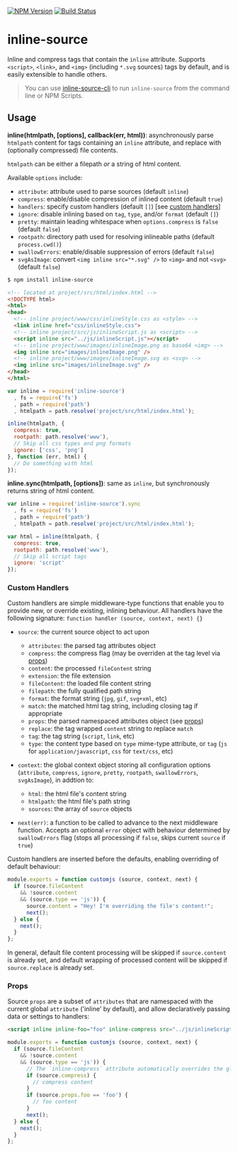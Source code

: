 [![NPM Version](https://img.shields.io/npm/v/inline-source.svg?style=flat)](https://npmjs.org/package/inline-source)
[![Build Status](https://img.shields.io/travis/popeindustries/inline-source.svg?style=flat)](https://travis-ci.org/popeindustries/inline-source)

# inline-source

Inline and compress tags that contain the `inline` attribute. Supports `<script>`, `<link>`, and `<img>` (including `*.svg` sources) tags by default, and is easily extensible to handle others.

> You can use [inline-source-cli](https://github.com/developit/inline-source-cli) to run `inline-source` from the command line or NPM Scripts.

## Usage

**inline(htmlpath, [options], callback(err, html))**: asynchronously parse `htmlpath` content for tags containing an `inline` attribute, and replace with (optionally compressed) file contents.

`htmlpath` can be either a filepath *or* a string of html content.

Available `options` include:
- `attribute`: attribute used to parse sources (default `inline`)
- `compress`: enable/disable compression of inlined content (default `true`)
- `handlers`: specify custom handlers (default `[]`) [see [custom handlers](#custom-handlers)]
- `ignore`: disable inlining based on `tag`, `type`, and/or `format` (default `[]`)
- `pretty`: maintain leading whitespace when `options.compress` is `false` (default `false`)
- `rootpath`: directory path used for resolving inlineable paths (default `process.cwd()`)
- `swallowErrors`: enable/disable suppression of errors (default `false`)
- `svgAsImage`: convert `<img inline src="*.svg" />` to `<img>` and not `<svg>` (default `false`)

```bash
$ npm install inline-source
```
```html
<!-- located at project/src/html/index.html -->
<!DOCTYPE html>
<html>
<head>
  <!-- inline project/www/css/inlineStyle.css as <style> -->
  <link inline href="css/inlineStyle.css">
  <!-- inline project/src/js/inlineScript.js as <script> -->
  <script inline src="../js/inlineScript.js"></script>
  <!-- inline project/www/images/inlineImage.png as base64 <img> -->
  <img inline src="images/inlineImage.png" />
  <!-- inline project/www/images/inlineImage.svg as <svg> -->
  <img inline src="images/inlineImage.svg" />
</head>
</html>
```
```javascript
var inline = require('inline-source')
  , fs = require('fs')
  , path = require('path')
  , htmlpath = path.resolve('project/src/html/index.html');

inline(htmlpath, {
  compress: true,
  rootpath: path.resolve('www'),
  // Skip all css types and png formats
  ignore: ['css', 'png']
}, function (err, html) {
  // Do something with html
});
```

**inline.sync(htmlpath, [options])**: same as `inline`, but synchronously returns string of html content.

```javascript
var inline = require('inline-source').sync
  , fs = require('fs')
  , path = require('path')
  , htmlpath = path.resolve('project/src/html/index.html');

var html = inline(htmlpath, {
  compress: true,
  rootpath: path.resolve('www'),
  // Skip all script tags
  ignore: 'script'
});
```

### Custom Handlers

Custom handlers are simple middleware-type functions that enable you to provide new, or override existing, inlining behaviour. All handlers have the following signature: `function handler (source, context, next) {}`

- `source`: the current source object to act upon
  - `attributes`: the parsed tag attributes object
  - `compress`: the compress flag (may be overriden at the tag level via [props](#props))
  - `content`: the processed `fileContent` string
  - `extension`: the file extension
  - `fileContent`: the loaded file content string
  - `filepath`: the fully qualified path string
  - `format`: the format string (`jpg`, `gif`, `svg+xml`, etc)
  - `match`: the matched html tag string, including closing tag if appropriate
  - `props`: the parsed namespaced attributes object (see [props](#props))
  - `replace`: the tag wrapped `content` string to replace `match`
  - `tag`: the tag string (`script`, `link`, etc)
  - `type`: the content type based on `type` mime-type attribute, or `tag` (`js` for `application/javascript`, `css` for `text/css`, etc)

- `context`: the global context object storing all configuration options (`attribute`, `compress`, `ignore`, `pretty`, `rootpath`, `swallowErrors`, `svgAsImage`), in addtion to:
  - `html`: the html file's content string
  - `htmlpath`: the html file's path string
  - `sources`: the array of `source` objects

- `next(err)`: a function to be called to advance to the next middleware function. Accepts an optional `error` object with behaviour determined by `swallowErrors` flag (stops all processing if `false`, skips current `source` if `true`)

Custom handlers are inserted before the defaults, enabling overriding of default behaviour:

```js
module.exports = function customjs (source, context, next) {
  if (source.fileContent
    && !source.content
    && (source.type == 'js')) {
      source.content = "Hey! I'm overriding the file's content!";
      next();
  } else {
    next();
  }
};
```

In general, default file content processing will be skipped if `source.content` is already set, and default wrapping of processed content will be skipped if `source.replace` is already set.

### Props

Source `props` are a subset of `attributes` that are namespaced with the current global `attribute` ('inline' by default), and allow declaratively passing data or settings to handlers:

```html
<script inline inline-foo="foo" inline-compress src="../js/inlineScript.js"></script>
```
```js
module.exports = function customjs (source, context, next) {
  if (source.fileContent
    && !source.content
    && (source.type == 'js')) {
      // The `inline-compress` attribute automatically overrides the global flag
      if (source.compress) {
        // compress content
      }
      if (source.props.foo == 'foo') {
        // foo content
      }
      next();
  } else {
    next();
  }
};
```
